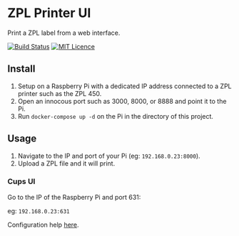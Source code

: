 # ZPL Printer UI

Print a ZPL label from a web interface.

[![Build Status](https://travis-ci.org/Justintime50/zpl-print.svg?branch=master)](https://travis-ci.org/Justintime50/zpl-print)
[![MIT Licence](https://badges.frapsoft.com/os/mit/mit.svg?v=103)](https://opensource.org/licenses/mit-license.php)

## Install

1. Setup on a Raspberry Pi with a dedicated IP address connected to a ZPL printer such as the ZPL 450.
1. Open an innocous port such as 3000, 8000, or 8888 and point it to the Pi.
1. Run `docker-compose up -d` on the Pi in the directory of this project.

## Usage

1. Navigate to the IP and port of your Pi (eg: `192.168.0.23:8000`).
1. Upload a ZPL file and it will print.

### Cups UI

Go to the IP of the Raspberry Pi and port 631:

eg: `192.168.0.23:631`

Configuration help [here](https://www.howtogeek.com/169679/how-to-add-a-printer-to-your-raspberry-pi-or-other-linux-computer/).
